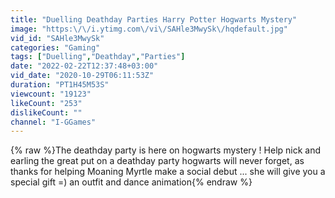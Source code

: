 ```yaml
---
title: "Duelling Deathday Parties Harry Potter Hogwarts Mystery"
image: "https:\/\/i.ytimg.com\/vi\/SAHle3MwySk\/hqdefault.jpg"
vid_id: "SAHle3MwySk"
categories: "Gaming"
tags: ["Duelling","Deathday","Parties"]
date: "2022-02-22T12:37:48+03:00"
vid_date: "2020-10-29T06:11:53Z"
duration: "PT1H45M53S"
viewcount: "19123"
likeCount: "253"
dislikeCount: ""
channel: "I-GGames"
---
```

{% raw %}The deathday party is here on hogwarts mystery ! Help nick and earling the great put on a deathday party hogwarts will never forget, as thanks for helping Moaning Myrtle make a social debut ... she will give you a special gift =) an outfit and dance animation{% endraw %}

